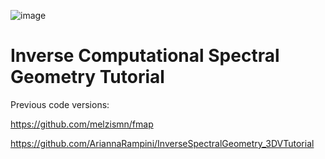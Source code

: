 ![image](https://user-images.githubusercontent.com/36166269/160241429-b0ca3c5d-fe9c-4edf-ac02-dc5a30337a9c.png)
# Inverse Computational Spectral Geometry Tutorial

Previous code versions:

https://github.com/melzismn/fmap

https://github.com/AriannaRampini/InverseSpectralGeometry_3DVTutorial


